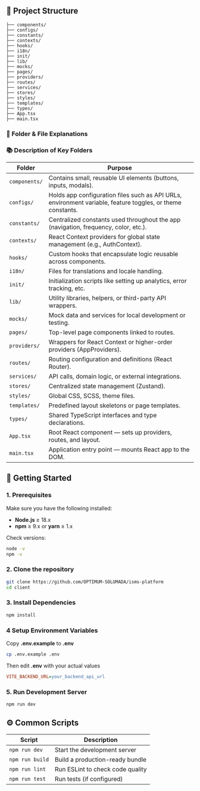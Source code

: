 ## 📂 Project Structure

```
├── components/
├── configs/
├── constants/
├── contexts/
├── hooks/
├── i18n/
├── init/
├── lib/
├── mocks/
├── pages/
├── providers/
├── routes/
├── services/
├── stores/
├── styles/
├── templates/
├── types/
├── App.tsx
├── main.tsx
```

### 📁 Folder & File Explanations

### 📚 Description of Key Folders

| Folder        | Purpose                                                                                                    |
| ------------- | ---------------------------------------------------------------------------------------------------------- |
| `components/` | Contains small, reusable UI elements (buttons, inputs, modals).                                            |
| `configs/`    | Holds app configuration files such as API URLs, environment variable, feature toggles, or theme constants. |
| `constants/`  | Centralized constants used throughout the app (navigation, frequency, color, etc.).                        |
| `contexts/`   | React Context providers for global state management (e.g., AuthContext).                                   |
| `hooks/`      | Custom hooks that encapsulate logic reusable across components.                                            |
| `i18n/`       | Files for translations and locale handling.                                                                |
| `init/`       | Initialization scripts like setting up analytics, error tracking, etc.                                     |
| `lib/`        | Utility libraries, helpers, or third-party API wrappers.                                                   |
| `mocks/`      | Mock data and services for local development or testing.                                                   |
| `pages/`      | Top-level page components linked to routes.                                                                |
| `providers/`  | Wrappers for React Context or higher-order providers (AppProviders).                                       |
| `routes/`     | Routing configuration and definitions (React Router).                                                      |
| `services/`   | API calls, domain logic, or external integrations.                                                         |
| `stores/`     | Centralized state management (Zustand).                                                                    |
| `styles/`     | Global CSS, SCSS, theme files.                                                                             |
| `templates/`  | Predefined layout skeletons or page templates.                                                             |
| `types/`      | Shared TypeScript interfaces and type declarations.                                                        |
| `App.tsx`     | Root React component — sets up providers, routes, and layout.                                              |
| `main.tsx`    | Application entry point — mounts React app to the DOM.                                                     |

## 🚀 Getting Started

### 1. Prerequisites

Make sure you have the following installed:

- **Node.js** ≥ 18.x
- **npm** ≥ 9.x or **yarn** ≥ 1.x

Check versions:

```bash
node -v
npm -v
```

### 2. Clone the repository

```bash
git clone https://github.com/OPTIMUM-SOLUMADA/isms-platform
cd client
```

### 3. Install Dependencies

```bash
npm install
```

### 4 Setup Environment Variables

Copy **.env.example** to **.env**

```bash
cp .env.example .env
```

Then edit **.env** with your actual values

```ini
VITE_BACKEND_URL=your_backend_api_url
```

### 5. Run Development Server

```bash
npm run dev
```

## ⚙️ Common Scripts

| Script          | Description                      |
| --------------- | -------------------------------- |
| `npm run dev`   | Start the development server     |
| `npm run build` | Build a production-ready bundle  |
| `npm run lint`  | Run ESLint to check code quality |
| `npm run test`  | Run tests (if configured)        |
